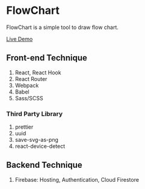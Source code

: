 # FlowChart
FlowChart is a simple tool to draw flow chart.

[Live Demo](https://flow-chart-f5582.web.app/)

## Front-end Technique
1. React, React Hook
2. React Router
3. Webpack
4. Babel
5. Sass/SCSS

### Third Party Library
1. prettier
2. uuid
3. save-svg-as-png
4. react-device-detect


## Backend Technique
1. Firebase: Hosting, Authentication, Cloud Firestore
